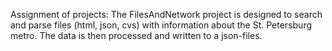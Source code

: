 Assignment of projects:
The FilesAndNetwork project is designed to search and parse files (html, json, cvs) with information about the St. Petersburg metro. The data is then processed and written to a json-files.
